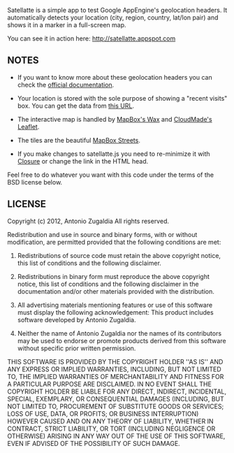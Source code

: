 Satellatte is a simple app to test Google AppEngine's geolocation headers. It automatically detects your location (city, region, country, lat/lon pair) and shows it in a marker in a full-screen map.

You can see it in action here: http://satellatte.appspot.com

NOTES
-----

* If you want to know more about these geolocation headers you can check the [official documentation](https://developers.google.com/appengine/docs/python/runtime#Request_Headers).

* Your location is stored with the sole purpose of showing a "recent visits" box. You can get the data from [this URL](http://satellatte.appspot.com/visitors.js).

* The interactive map is handled by [MapBox's Wax](http://mapbox.com/wax) and [CloudMade's Leaflet](http://leaflet.cloudmade.com).

* The tiles are the beautiful [MapBox Streets](http://mapbox.com/maps).

* If you make changes to satellatte.js you need to re-minimize it with [Closure](https://developers.google.com/closure) or change the link in the HTML head.

Feel free to do whatever you want with this code under the terms of the BSD license below.

LICENSE
-------

Copyright (c) 2012, Antonio Zugaldia
All rights reserved.

Redistribution and use in source and binary forms, with or without
modification, are permitted provided that the following conditions are met:

1. Redistributions of source code must retain the above copyright
   notice, this list of conditions and the following disclaimer.

2. Redistributions in binary form must reproduce the above copyright
   notice, this list of conditions and the following disclaimer in the
   documentation and/or other materials provided with the distribution.

3. All advertising materials mentioning features or use of this software
   must display the following acknowledgement:
   This product includes software developed by Antonio Zugaldia.

4. Neither the name of Antonio Zugaldia nor the
   names of its contributors may be used to endorse or promote products
   derived from this software without specific prior written permission.

THIS SOFTWARE IS PROVIDED BY THE COPYRIGHT HOLDER ''AS IS'' AND ANY
EXPRESS OR IMPLIED WARRANTIES, INCLUDING, BUT NOT LIMITED TO, THE IMPLIED
WARRANTIES OF MERCHANTABILITY AND FITNESS FOR A PARTICULAR PURPOSE ARE
DISCLAIMED. IN NO EVENT SHALL THE COPYRIGHT HOLDER BE LIABLE FOR ANY
DIRECT, INDIRECT, INCIDENTAL, SPECIAL, EXEMPLARY, OR CONSEQUENTIAL DAMAGES
(INCLUDING, BUT NOT LIMITED TO, PROCUREMENT OF SUBSTITUTE GOODS OR SERVICES;
LOSS OF USE, DATA, OR PROFITS; OR BUSINESS INTERRUPTION) HOWEVER CAUSED AND
ON ANY THEORY OF LIABILITY, WHETHER IN CONTRACT, STRICT LIABILITY, OR TORT
(INCLUDING NEGLIGENCE OR OTHERWISE) ARISING IN ANY WAY OUT OF THE USE OF THIS
SOFTWARE, EVEN IF ADVISED OF THE POSSIBILITY OF SUCH DAMAGE.
